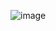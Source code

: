 ![image](https://github.com/codingTest-study-group/coding-study/assets/112863029/fc1ed388-af95-4a48-abec-c47e8dfbd54a)